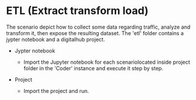 # ETL (Extract transform load)

The scenario depict how to collect some data regarding traffic, analyze and transform it, then expose the resulting dataset. The 'etl' folder contains
a jypter notebook and a digitalhub project.

- Jypter notebook 
	- Import the Jupyter notebook for each scenariolocated inside project folder in the 'Coder' instance and execute it step by step.

- Project
	- Import the project and run.
	
	

	
	


